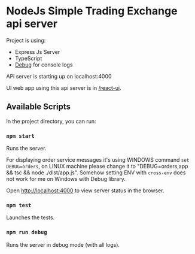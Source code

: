 # NodeJs Simple Trading Exchange api server

Project is using:

- Express Js Server
- TypeScript
- [Debug](https://github.com/visionmedia/debug#readme) for console logs

APi server is starting up on localhost:4000

UI web app using this api server is in [/react-ui](https://github.com/aciura/SimpleTradingExchange/tree/main/react-ui).

## Available Scripts

In the project directory, you can run:

### `npm start`

Runs the server.

For displaying order service messages it's using WINDOWS command `set DEBUG=orders`,
on LINUX machine please change it to "DEBUG=orders,app && tsc && node ./dist/app.js".
Somehow setting ENV with `cross-env` does not work for me on Windows with Debug library.

Open [http://localhost:4000](http://localhost:4000) to view server status in the browser.

### `npm test`

Launches the tests.

### `npm run debug`

Runs the server in debug mode (with all logs).
